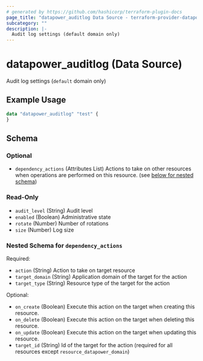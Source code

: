 ```yaml
---
# generated by https://github.com/hashicorp/terraform-plugin-docs
page_title: "datapower_auditlog Data Source - terraform-provider-datapower"
subcategory: ""
description: |-
  Audit log settings (default domain only)
---
```


# datapower_auditlog (Data Source)

Audit log settings (`default` domain only)

## Example Usage

```terraform
data "datapower_auditlog" "test" {
}
```

<!-- schema generated by tfplugindocs -->
## Schema

### Optional

- `dependency_actions` (Attributes List) Actions to take on other resources when operations are performed on this resource. (see [below for nested schema](#nestedatt--dependency_actions))

### Read-Only

- `audit_level` (String) Audit level
- `enabled` (Boolean) Administrative state
- `rotate` (Number) Number of rotations
- `size` (Number) Log size

<a id="nestedatt--dependency_actions"></a>
### Nested Schema for `dependency_actions`

Required:

- `action` (String) Action to take on target resource
- `target_domain` (String) Application domain of the target for the action
- `target_type` (String) Resource type of the target for the action

Optional:

- `on_create` (Boolean) Execute this action on the target when creating this resource.
- `on_delete` (Boolean) Execute this action on the target when deleting this resource.
- `on_update` (Boolean) Execute this action on the target when updating this resource.
- `target_id` (String) Id of the target for the action (required for all resources except `resource_datapower_domain`)

